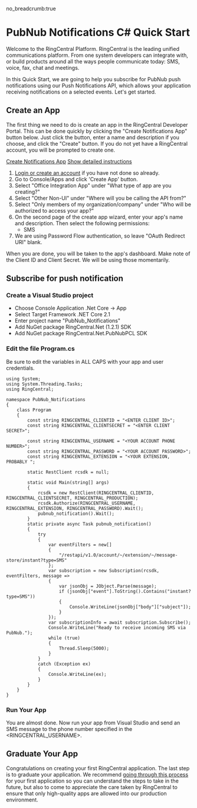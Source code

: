 no_breadcrumb:true

# PubNub Notifications C# Quick Start

Welcome to the RingCentral Platform. RingCentral is the leading unified communications platform. From one system developers can integrate with, or build products around all the ways people communicate today: SMS, voice, fax, chat and meetings.

In this Quick Start, we are going to help you subscribe for PubNub push notifications using our Push Notifications API, which allows your application receiving notifications on a selected events. Let's get started.

## Create an App

The first thing we need to do is create an app in the RingCentral Developer Portal. This can be done quickly by clicking the "Create Notifications App" button below. Just click the button, enter a name and description if you choose, and click the "Create" button. If you do not yet have a RingCentral account, you will be prompted to create one.

<a target="_new" href="https://developer.ringcentral.com/new-app?name=Push+Notifications+Quick+Start+App&desc=A+simple+app+to+demo+creating+an+SMS+Notification+RingCentral&public=false&type=ServerOther&carriers=7710,7310,3420&permissions=SMS&redirectUri=&utm_source=devguide&utm_medium=button&utm_campaign=quickstart" class="btn btn-primary">Create Notifications App</a>
<a class="btn-link btn-collapse" data-toggle="collapse" href="#create-app-instructions" role="button" aria-expanded="false" aria-controls="create-app-instructions">Show detailed instructions</a>

<div class="collapse" id="create-app-instructions">
<ol>
<li><a href="https://developer.ringcentral.com/login.html#/">Login or create an account</a> if you have not done so already.</li>
<li>Go to Console/Apps and click 'Create App' button.</li>
<li>Select "Office Integration App" under "What type of app are you creating?"</li>
<li>Select "Other Non-UI" under "Where will you be calling the API from?"
<li>Select "Only members of my organization/company" under "Who will be authorized to access your app?"
<li>On the second page of the create app wizard, enter your app's name and description. Then select the following permissions:
  <ul>
    <li>SMS</li>
  </ul>
  </li>
<li>We are using Password Flow authentication, so leave "OAuth Redirect URI" blank.</li>
</ol>
</div>

When you are done, you will be taken to the app's dashboard. Make note of the Client ID and Client Secret. We will be using those momentarily.

## Subscribe for push notification

### Create a Visual Studio project

* Choose Console Application .Net Core -> App
* Select Target Framework .NET Core 2.1
* Enter project name "PubNub_Notifications"
* Add NuGet package RingCentral.Net (1.2.1) SDK
* Add NuGet package RingCentral.Net.PubNubPCL SDK

### Edit the file Program.cs

Be sure to edit the variables in ALL CAPS with your app and user credentials.

```dotnet
using System;
using System.Threading.Tasks;
using RingCentral;

namespace PubNub_Notifications
{
    class Program
    {
        const string RINGCENTRAL_CLIENTID = "<ENTER CLIENT ID>";
        const string RINGCENTRAL_CLIENTSECRET = "<ENTER CLIENT SECRET>";

        const string RINGCENTRAL_USERNAME = "<YOUR ACCOUNT PHONE NUMBER>";
        const string RINGCENTRAL_PASSWORD = "<YOUR ACCOUNT PASSWORD>";
        const string RINGCENTRAL_EXTENSION = "<YOUR EXTENSION, PROBABLY ";

        static RestClient rcsdk = null;

        static void Main(string[] args)
        {
            rcsdk = new RestClient(RINGCENTRAL_CLIENTID, RINGCENTRAL_CLIENTSECRET, RINGCENTRAL_PRODUCTION);
            rcsdk.Authorize(RINGCENTRAL_USERNAME, RINGCENTRAL_EXTENSION, RINGCENTRAL_PASSWORD).Wait();
            pubnub_notification().Wait();
        }
        static private async Task pubnub_notification()
        {
            try
            {
                var eventFilters = new[]
                {
                    "/restapi/v1.0/account/~/extension/~/message-store/instant?type=SMS"
                };
                var subscription = new Subscription(rcsdk, eventFilters, message =>
                {
                    var jsonObj = JObject.Parse(message);
                    if (jsonObj["event"].ToString().Contains("instant?type=SMS"))
                    {
                        Console.WriteLine(jsonObj["body"]["subject"]);
                    }
                });
                var subscriptionInfo = await subscription.Subscribe();
                Console.WriteLine("Ready to receive incoming SMS via PubNub.");
                while (true)
                {
                    Thread.Sleep(5000);
                }
            }
            catch (Exception ex)
            {
                Console.WriteLine(ex);
            }
        }
    }
}
```

### Run Your App

You are almost done. Now run your app from Visual Studio and send an SMS message to the phone number specified in the <RINGCENTRAL_USERNAME>.

## Graduate Your App

Congratulations on creating your first RingCentral application. The last step is to graduate your application. We recommend [going through this process](../../../../basics/production) for your first application so you can understand the steps to take in the future, but also to come to appreciate the care taken by RingCentral to ensure that only high-quality apps are allowed into our production environment.
